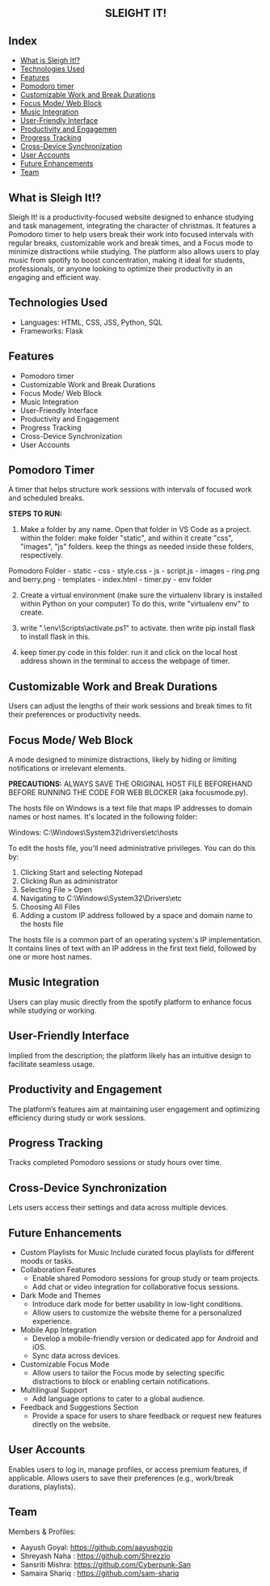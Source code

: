 ## <div align="center">SLEIGHT IT!</div>



## Index
- [What is Sleigh It!?](#what-is-sleigh-it)
- [Technologies Used](#Technologies-Used)
- [Features](#features)
- [Pomodoro timer](#Pomodoro-timer)
- [Customizable Work and Break Durations](#CustomizableWorkandBreakDurations)
- [Focus Mode/ Web Block](#webblock)
- [Music Integration](#music)
- [User-Friendly Interface](#User-Friendly)
- [Productivity and Engagemen](#Productivity)
- [Progress Tracking](#tracking)
- [Cross-Device Synchronization](#Synchronization)
- [User Accounts](#personalisation)
- [Future Enhancements](#Future-Enhancements)
- [Team](#team)



## What is Sleigh It!?
Sleigh It! is a productivity-focused website designed to enhance studying and task management, integrating the character of christmas. It features a Pomodoro timer to help users break their work into focused intervals with regular breaks, customizable work and break times, and a Focus mode to minimize distractions while studying. The platform also allows users to play music from spotify to boost concentration, making it ideal for students, professionals, or anyone looking to optimize their productivity in an engaging and efficient way.



## Technologies Used
- Languages: HTML, CSS, JSS, Python, SQL
- Frameworks: Flask



## Features
- Pomodoro timer
- Customizable Work and Break Durations
- Focus Mode/ Web Block
- Music Integration
- User-Friendly Interface
- Productivity and Engagement
- Progress Tracking
- Cross-Device Synchronization
- User Accounts



## Pomodoro Timer

A timer that helps structure work sessions with intervals of focused work and scheduled breaks.


**STEPS TO RUN:** 

1. Make a folder by any name. Open that folder in VS Code as a project. within the folder: 
 make folder "static", and within it create "css", "images", "js" folders. 
 keep the things as needed inside these folders, respectively.
 
 Pomodoro Folder - static - css - style.css
                           - js - script.js
                           - images - ring.png and berry.png
                 - templates - index.html
                 - timer.py
                 - env folder

2. Create a virtual environment (make sure the virtualenv library is installed within Python on your computer)
To do this, write "virtualenv env" to create.

3. write ".\env\Scripts\activate.ps1" to activate. then write pip install flask to install flask in this.

4. keep timer.py code in this folder. 
 run it and click on the local host address shown in the terminal to access the webpage of timer.


## Customizable Work and Break Durations
Users can adjust the lengths of their work sessions and break times to fit their preferences or productivity needs.


## Focus Mode/ Web Block

A mode designed to minimize distractions, likely by hiding or limiting notifications or irrelevant elements.


**PRECAUTIONS:**
ALWAYS SAVE THE ORIGINAL HOST FILE BEFOREHAND BEFORE RUNNING THE CODE FOR WEB BLOCKER (aka focusmode.py).

The hosts file on Windows is a text file that maps IP addresses to domain names or host names. It's located in the following folder: 

Windows: C:\Windows\System32\drivers\etc\hosts

To edit the hosts file, you'll need administrative privileges. You can do this by: 

1. Clicking Start and selecting Notepad
2. Clicking Run as administrator
3. Selecting File > Open
4. Navigating to C:\Windows\System32\Drivers\etc
5. Choosing All Files
6. Adding a custom IP address followed by a space and domain name to the hosts file

The hosts file is a common part of an operating system's IP implementation. It contains lines of text with an IP address in the first text field, followed by one or more host names.


## Music Integration
Users can play music directly from the spotify platform to enhance focus while studying or working.

## User-Friendly Interface
Implied from the description; the platform likely has an intuitive design to facilitate seamless usage.

## Productivity and Engagement
The platform’s features aim at maintaining user engagement and optimizing efficiency during study or work sessions.

## Progress Tracking
Tracks completed Pomodoro sessions or study hours over time.

## Cross-Device Synchronization
Lets users access their settings and data across multiple devices.



## Future Enhancements
- Custom Playlists for Music
Include curated focus playlists for different moods or tasks.
- Collaboration Features
   - Enable shared Pomodoro sessions for group study or team projects.
   - Add chat or video integration for collaborative focus sessions.
- Dark Mode and Themes
   - Introduce dark mode for better usability in low-light conditions.
   - Allow users to customize the website theme for a personalized experience.
- Mobile App Integration
   - Develop a mobile-friendly version or dedicated app for Android and iOS.
   - Sync data across devices.
- Customizable Focus Mode
   - Allow users to tailor the Focus mode by selecting specific distractions to block or enabling certain notifications.
- Multilingual Support
   - Add language options to cater to a global audience.
- Feedback and Suggestions Section
   - Provide a space for users to share feedback or request new features directly on the website.


## User Accounts
Enables users to log in, manage profiles, or access premium features, if applicable. Allows users to save their preferences (e.g., work/break durations, playlists).

## Team
Members & Profiles:
- Aayush Goyal: https://github.com/aayushgzip
- Shreyash Naha : https://github.com/Shrezzio
- Sansriti Mishra: https://github.com/Cyberpunk-San
- Samaira Shariq : https://github.com/sam-shariq
